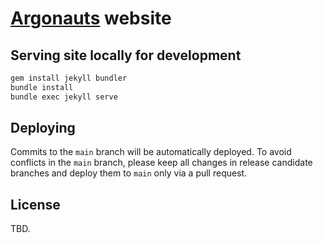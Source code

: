# [Argonauts]() website

## Serving site locally for development

```sh
gem install jekyll bundler
bundle install
bundle exec jekyll serve
```

## Deploying

Commits to the `main` branch will be automatically deployed. To avoid conflicts in the `main` branch, please keep all changes in release candidate branches and deploy them to `main` only via a pull request.

## License

TBD.
